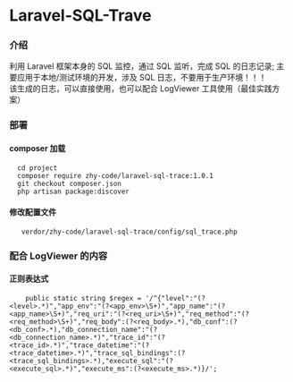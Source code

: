 # Laravel-SQL-Trave

### 介绍
利用 Laravel 框架本身的 SQL 监控，通过 SQL 监听，完成 SQL 的日志记录; 主要应用于本地/测试环境的开发，涉及 SQL 日志，不要用于生产环境！！！  
该生成的日志，可以直接使用，也可以配合 LogViewer 工具使用（最佳实践方案）

### 部署

#### composer 加载
```
  cd project
  composer require zhy-code/laravel-sql-trace:1.0.1
  git checkout composer.json
  php artisan package:discover
```

#### 修改配置文件
```
   verdor/zhy-code/laravel-sql-trace/config/sql_trace.php
```


### 配合 LogViewer 的内容
#### 正则表达式
```
    public static string $regex = '/^{"level":"(?<level>.*)","app_env":"(?<app_env>\S+)","app_name":"(?<app_name>\S+)","req_uri":"(?<req_uri>\S+)","req_method":"(?<req_method>\S+)","req_body":(?<req_body>.*),"db_conf":(?<db_conf>.*),"db_connection_name":"(?<db_connection_name>.*)","trace_id":"(?<trace_id>.*)","trace_datetime":"(?<trace_datetime>.*)","trace_sql_bindings":(?<trace_sql_bindings>.*),"execute_sql":"(?<execute_sql>.*)","execute_ms":(?<execute_ms>.*)}/';

```
